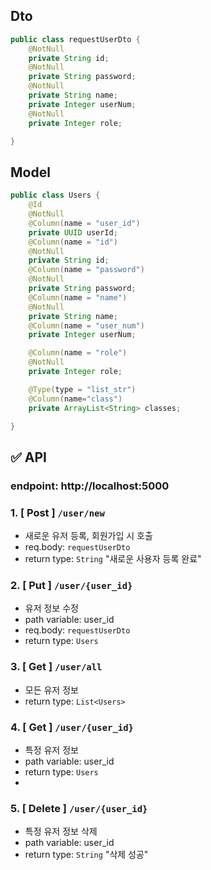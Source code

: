 ## Dto

```Java
public class requestUserDto {
    @NotNull
    private String id;
    @NotNull
    private String password;
    @NotNull
    private String name;
    private Integer userNum;
    @NotNull
    private Integer role;

}
```

## Model
```java
public class Users {
    @Id
    @NotNull
    @Column(name = "user_id")
    private UUID userId;
    @Column(name = "id")
    @NotNull
    private String id;
    @Column(name = "password")
    @NotNull
    private String password;
    @Column(name = "name")
    @NotNull
    private String name;
    @Column(name = "user_num")
    private Integer userNum;

    @Column(name = "role")
    @NotNull
    private Integer role;

    @Type(type = "list_str")
    @Column(name="class")
    private ArrayList<String> classes;

}
```

## ✅ API

### endpoint: http://localhost:5000

### 1. [ Post ] `/user/new`

- 새로운 유저 등록, 회원가입 시 호출
- req.body: `requestUserDto`
- return type: `String` "새로운 사용자 등록 완료"

### 2. [ Put ] `/user/{user_id}`

- 유저 정보 수정
- path variable: user_id
- req.body: `requestUserDto`
- return type: `Users`

### 3. [ Get ] `/user/all`

- 모든 유저 정보
- return type: `List<Users>`

### 4. [ Get ] `/user/{user_id}`

- 특정 유저 정보
- path variable: user_id
- return type: `Users`
-
### 5. [ Delete ] `/user/{user_id}`

- 특정 유저 정보 삭제
- path variable: user_id
- return type: `String` "삭제 성공"
